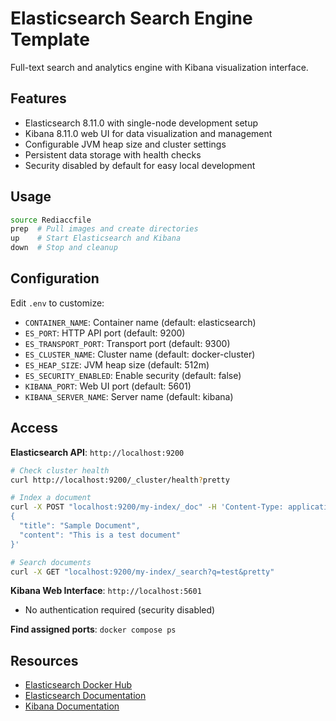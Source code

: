 # Elasticsearch Search Engine Template

Full-text search and analytics engine with Kibana visualization interface.

## Features

- Elasticsearch 8.11.0 with single-node development setup
- Kibana 8.11.0 web UI for data visualization and management
- Configurable JVM heap size and cluster settings
- Persistent data storage with health checks
- Security disabled by default for easy local development

## Usage

```bash
source Rediaccfile
prep  # Pull images and create directories
up    # Start Elasticsearch and Kibana
down  # Stop and cleanup
```

## Configuration

Edit `.env` to customize:
- `CONTAINER_NAME`: Container name (default: elasticsearch)
- `ES_PORT`: HTTP API port (default: 9200)
- `ES_TRANSPORT_PORT`: Transport port (default: 9300)
- `ES_CLUSTER_NAME`: Cluster name (default: docker-cluster)
- `ES_HEAP_SIZE`: JVM heap size (default: 512m)
- `ES_SECURITY_ENABLED`: Enable security (default: false)
- `KIBANA_PORT`: Web UI port (default: 5601)
- `KIBANA_SERVER_NAME`: Server name (default: kibana)

## Access

**Elasticsearch API**: `http://localhost:9200`
```bash
# Check cluster health
curl http://localhost:9200/_cluster/health?pretty

# Index a document
curl -X POST "localhost:9200/my-index/_doc" -H 'Content-Type: application/json' -d'
{
  "title": "Sample Document",
  "content": "This is a test document"
}'

# Search documents
curl -X GET "localhost:9200/my-index/_search?q=test&pretty"
```

**Kibana Web Interface**: `http://localhost:5601`
- No authentication required (security disabled)

**Find assigned ports**: `docker compose ps`

## Resources

- [Elasticsearch Docker Hub](https://hub.docker.com/_/elasticsearch)
- [Elasticsearch Documentation](https://www.elastic.co/guide/en/elasticsearch/reference/current/index.html)
- [Kibana Documentation](https://www.elastic.co/guide/en/kibana/current/index.html)